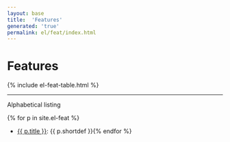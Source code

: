 ```yaml
---
layout: base
title:  'Features'
generated: 'true'
permalink: el/feat/index.html
---
```


# Features

{% include el-feat-table.html %}

----------

Alphabetical listing

{% for p in site.el-feat %}
* [{{ p.title }}](): {{ p.shortdef }}{% endfor %}
